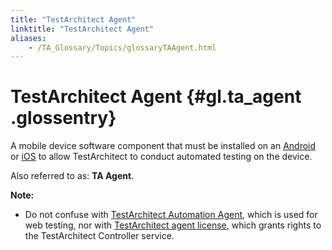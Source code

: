 ```yaml
--- 
title: "TestArchitect Agent"
linktitle: "TestArchitect Agent"
aliases: 
    - /TA_Glossary/Topics/glossaryTAAgent.html
---
```

# TestArchitect Agent {#gl.ta_agent .glossentry}

A mobile device software component that must be installed on an [Android](../../Android/Topics/Installing_TA_agent.html) or [iOS](../../iOS/Topics/iOS_installing_TA_target_device.html) to allow TestArchitect to conduct automated testing on the device.

Also referred to as: **TA Agent**.

**Note:**

-   Do not confuse with [TestArchitect Automation Agent](glossaryTAAutomationAgent.html), which is used for web testing, nor with [TestArchitect agent license](glossaryTAAgentLicense.html), which grants rights to the TestArchitect Controller service.

